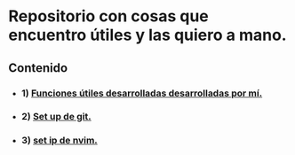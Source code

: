 # **Repositorio con cosas que encuentro útiles y las quiero a mano.**

## **Contenido**

  * ### **1)** [Funciones útiles desarrolladas desarrolladas por mí.](funcionas_propias) 

  * ### **2)** [Set up de git.](setup_git)

  * ### **3)** [set ip de nvim.](setup_nvim)
